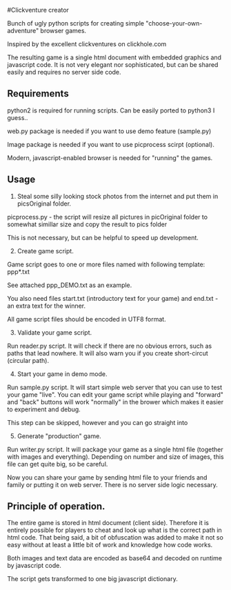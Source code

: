 
#Clickventure creator

Bunch of ugly python scripts for creating simple "choose-your-own-adventure" browser games.

Inspired by the excellent clickventures on clickhole.com 

The resulting game is a single html document with embedded graphics and javascript code.
It is not very elegant nor sophisticated, but can be shared easily and requires no server side
code.


## Requirements

python2 is required for running scripts. Can be easily ported to python3 I guess..

web.py package is needed if you want to use demo feature (sample.py)

Image package is needed if you want to use picprocess scirpt (optional).

Modern, javascript-enabled browser is needed for "running" the games.

## Usage

1. Steal some silly looking stock photos from the internet and put them in picsOriginal folder.

picprocess.py - the script will resize all pictures in picOriginal folder to somewhat simillar size
and copy the result to pics folder

This is not necessary, but can be helpful to speed up development.


2. Create game script.

Game script goes to one or more files named with following template: ppp*.txt

See attached ppp_DEMO.txt as an example.

You also need files start.txt (introductory text for your game) and end.txt - an extra text for the winner.

All game script files should be encoded in UTF8 format.



3. Validate your game script.

Run reader.py script. It will check if there are no obvious errors, such as paths that lead nowhere.
It will also warn you if you create short-circut (circular path).


4. Start your game in demo mode.

Run sample.py script. It will start simple web server that you can use to test your game "live".
You can edit your game script while playing and "forward" and "back" buttons will work "normally" in the brower
which makes it easier to experiment and debug.

This step can be skipped, however and you can go straight into


5. Generate "production" game.

Run writer.py script. It will package your game as a single html file (together with images and everything).
Depending on number and size of images, this file can get quite big, so be careful.

Now you can share your game by sending html file to your friends and family or putting it on web server.
There is no server side logic necessary.



## Principle of operation.

The entire game is stored in html document (client side). Therefore it is entirely possible for players to cheat and look up what
is the correct path in html code. That being said, a bit of obfuscation was added to make it not so easy without at least a little bit
of work and knowledge how code works.

Both images and text data are encoded as base64 and decoded on runtime by javascript code.

The script gets transformed to one big javascript dictionary.


